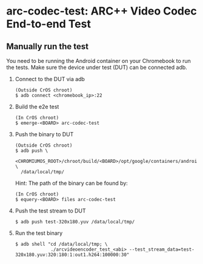 # arc-codec-test: ARC++ Video Codec End-to-end Test

## Manually run the test

You need to be running the Android container on your Chromebook to run the
tests. Make sure the device under test (DUT) can be connected adb.

1.  Connect to the DUT via adb
    ```
    (Outside CrOS chroot)
    $ adb connect <chromebook_ip>:22
    ```

2.  Build the e2e test
    ```
    (In CrOS chroot)
    $ emerge-<BOARD> arc-codec-test
    ```

3.  Push the binary to DUT
    ```
    (Outside CrOS chroot)
    $ adb push \
      <CHROMIUMOS_ROOT>/chroot/build/<BOARD>/opt/google/containers/android/vendor/bin/arcvideoencoder_test_<abi> \
      /data/local/tmp/
    ```

    Hint: The path of the binary can be found by:
    ```
    (In CrOS chroot)
    $ equery-<BOARD> files arc-codec-test
    ````

4.  Push the test stream to DUT
    ```
    $ adb push test-320x180.yuv /data/local/tmp/
    ```

5.  Run the test binary
    ```
    $ adb shell "cd /data/local/tmp; \
                 ./arcvideoencoder_test_<abi> --test_stream_data=test-320x180.yuv:320:180:1:out1.h264:100000:30"
    ```
